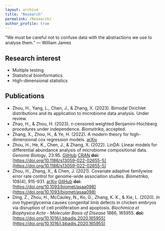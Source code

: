 ```yaml
---
layout: archive
title: "Research"
permalink: /Research/
author_profile: true
---
```


“We must be careful not to confuse data with the abstractions we use to analyse them.”   — William James

## Research interest
* Multiple testing
* Statistical bioinformatics
* High-dimensional statistics 
<!--* Machine learning-->
<!--* Deep learning-->

## Publications 
* Zhou, H., Yang, L., Chen, J., & Zhang, X. (2023). Bimodal Dirichlet distributions and its application to microbiome data analysis. Under review.
* Zhao, H., & Zhou, H. (2023).  $\tau$-censored weighted Benjamini-Hochberg procedures under independence. *Biometrika*, accepted.
* Zhang, X., Zhou, H., & Ye, H. (2022). A modern theory for high-dimensional cox regression models. [arXiv](https://arxiv.org/abs/2204.01161)
* Zhou, H., He, K., Chen, J., & Zhang, X. (2022). LinDA: Linear models for differential abundance analysis of microbiome compositional data. *Genome Biology*, 23:95. [GitHub](https://github.com/zhouhj1994/LinDA) [CRAN](https://CRAN.R-project.org/package=MicrobiomeStat) **doi:** [https://doi.org/10.1186/s13059-022-02655-5](https://doi.org/10.1186/s13059-022-02655-5)
* Zhou, H., Zhang, X., & Chen, J. (2021). Covariate adaptive familywise error rate control for genome-wide association studies. *Biometrika*, 108(4), 915-931. [arXiv](https://arxiv.org/abs/2011.01107) [GitHub](https://github.com/jchen1981/CAMT/) **doi:** [https://doi.org/10.1093/biomet/asaa098](https://doi.org/10.1093/biomet/asaa098) 
* Ding, Z., Zhou, H., McCauley, N., Ko, G., Zhang, K. K., & Xie, L. (2020). *In ovo* hyperglycemia causes congenital limb defects in chicken embryos via disruption of cell proliferation and apoptosis. *Biochimica et Biophysica Acta - Molecular Basis of Disease* 1866, 165955. **doi:**  [https://doi.org/10.1016/j.bbadis.2020.165955](https://doi.org/10.1016/j.bbadis.2020.165955)
<!--* Zhou, H., Xue, C., Gao, G., Lawless, L., Xie, L., & Zhang, K. K. (2020). Characterizing the transmission and identifying the control strategy for COVID-19    through epidemiological modeling. *MedRXiv*. **doi:** [https://doi.org/10.1101/2020.02.24.20026773](https://doi.org/10.1101/2020.02.24.20026773)-->


